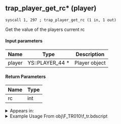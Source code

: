 ## trap_player_get_rc* (player)

`syscall 1, 297 ; trap_player_get_rc (1 in, 1 out)`

Get the value of the players current rc

#### Input parameters
| Name | Type | Description
|------|------|------------
| player   | YS::PLAYER_44 *   | Player object


#### Return Parameters
| Name | Type
|------|-----
| rc   | int   


<details>
	<summary>Appears in:</summary>
| filename | Entity (obj)
|----------|-------------
| obj\F_TR010\f_tr.bdscript       | ((F) A Terminal from Space Paranoids (TR))          

</details>

<details>
	<summary>Example Usage From obj\F_TR010\f_tr.bdscript</summary>
```
L25:
 gosub 4, L99
 memcpyToSp 16, 16
 pushFromPSp 16
 fetchValue 4
 syscall 1, 94 ; trap_sysobj_is_exist (1 in, 1 out)
 dup 
 jz L54
 syscall 1, 3 ; trap_sysobj_player (0 in, 1 out)
 memcpyToSp 16, 32
 pushFromPSp 32
 syscall 1, 297 ; trap_player_get_rc (1 in, 1 out)
 pushImm 246
 sub 
 eqz 
 eqzv
```
</details>

